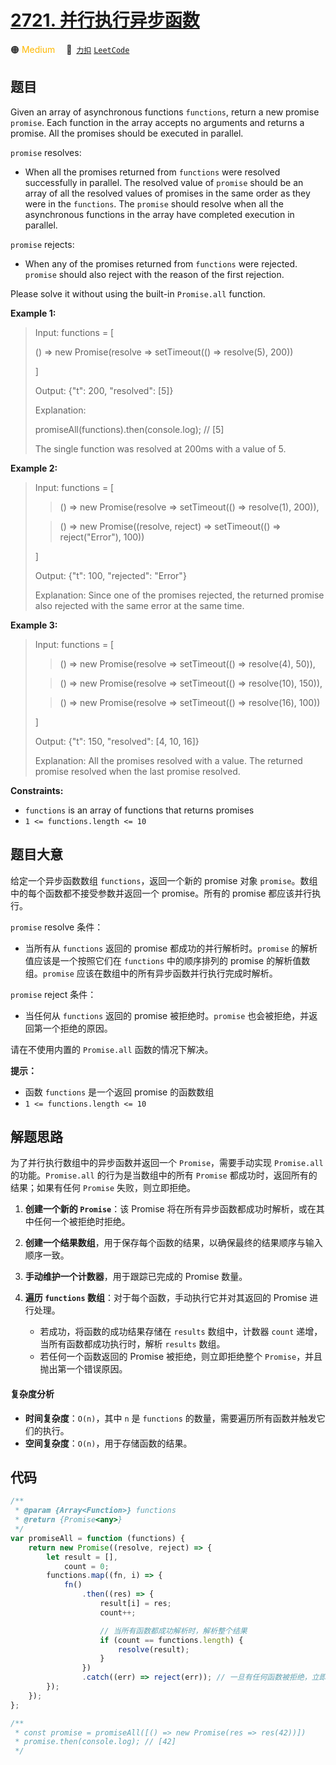 # [2721. 并行执行异步函数](https://2xiao.github.io/leetcode-js/problem/2721.html)

🟠 <font color=#ffb800>Medium</font>&emsp; 🔗&ensp;[`力扣`](https://leetcode.cn/problems/execute-asynchronous-functions-in-parallel) [`LeetCode`](https://leetcode.com/problems/execute-asynchronous-functions-in-parallel)

## 题目

Given an array of asynchronous functions `functions`, return a new promise
`promise`. Each function in the array accepts no arguments and returns a
promise. All the promises should be executed in parallel.

`promise` resolves:

- When all the promises returned from `functions` were resolved successfully in parallel. The resolved value of `promise` should be an array of all the resolved values of promises in the same order as they were in the `functions`. The `promise` should resolve when all the asynchronous functions in the array have completed execution in parallel.

`promise` rejects:

- When any of the promises returned from `functions` were rejected. `promise` should also reject with the reason of the first rejection.

Please solve it without using the built-in `Promise.all` function.

**Example 1:**

> Input: functions = [
>
> () => new Promise(resolve => setTimeout(() => resolve(5), 200))
>
> ]
>
> Output: {"t": 200, "resolved": [5]}
>
> Explanation:
>
> promiseAll(functions).then(console.log); // [5]
>
> The single function was resolved at 200ms with a value of 5.

**Example 2:**

> Input: functions = [
>
> > () => new Promise(resolve => setTimeout(() => resolve(1), 200)),
>
> > () => new Promise((resolve, reject) => setTimeout(() => reject("Error"), 100))
>
> ]
>
> Output: {"t": 100, "rejected": "Error"}
>
> Explanation: Since one of the promises rejected, the returned promise also rejected with the same error at the same time.

**Example 3:**

> Input: functions = [
>
> > () => new Promise(resolve => setTimeout(() => resolve(4), 50)),
>
> > () => new Promise(resolve => setTimeout(() => resolve(10), 150)),
>
> > () => new Promise(resolve => setTimeout(() => resolve(16), 100))
>
> ]
>
> Output: {"t": 150, "resolved": [4, 10, 16]}
>
> Explanation: All the promises resolved with a value. The returned promise resolved when the last promise resolved.

**Constraints:**

- `functions` is an array of functions that returns promises
- `1 <= functions.length <= 10`

## 题目大意

给定一个异步函数数组 `functions`，返回一个新的 promise 对象 `promise`。数组中的每个函数都不接受参数并返回一个
promise。所有的 promise 都应该并行执行。

`promise` resolve 条件：

- 当所有从 `functions` 返回的 promise 都成功的并行解析时。`promise` 的解析值应该是一个按照它们在 `functions` 中的顺序排列的 promise 的解析值数组。`promise` 应该在数组中的所有异步函数并行执行完成时解析。

`promise` reject 条件：

- 当任何从 `functions` 返回的 promise 被拒绝时。`promise` 也会被拒绝，并返回第一个拒绝的原因。

请在不使用内置的 `Promise.all` 函数的情况下解决。

**提示：**

- 函数 `functions` 是一个返回 promise 的函数数组
- `1 <= functions.length <= 10`

## 解题思路

为了并行执行数组中的异步函数并返回一个 `Promise`，需要手动实现 `Promise.all` 的功能。`Promise.all` 的行为是当数组中的所有 `Promise` 都成功时，返回所有的结果；如果有任何 `Promise` 失败，则立即拒绝。

1. **创建一个新的 `Promise`**：该 Promise 将在所有异步函数都成功时解析，或在其中任何一个被拒绝时拒绝。
2. **创建一个结果数组**，用于保存每个函数的结果，以确保最终的结果顺序与输入顺序一致。
3. **手动维护一个计数器**，用于跟踪已完成的 Promise 数量。
4. **遍历 `functions` 数组**：对于每个函数，手动执行它并对其返回的 Promise 进行处理。

   - 若成功，将函数的成功结果存储在 `results` 数组中，计数器 `count` 递增，当所有函数都成功执行时，解析 `results` 数组。
   - 若任何一个函数返回的 Promise 被拒绝，则立即拒绝整个 `Promise`，并且抛出第一个错误原因。

#### 复杂度分析

- **时间复杂度**：`O(n)`，其中 `n` 是 `functions` 的数量，需要遍历所有函数并触发它们的执行。
- **空间复杂度**：`O(n)`，用于存储函数的结果。

## 代码

```javascript
/**
 * @param {Array<Function>} functions
 * @return {Promise<any>}
 */
var promiseAll = function (functions) {
	return new Promise((resolve, reject) => {
		let result = [],
			count = 0;
		functions.map((fn, i) => {
			fn()
				.then((res) => {
					result[i] = res;
					count++;

					// 当所有函数都成功解析时，解析整个结果
					if (count == functions.length) {
						resolve(result);
					}
				})
				.catch((err) => reject(err)); // 一旦有任何函数被拒绝，立即拒绝整个 promise
		});
	});
};

/**
 * const promise = promiseAll([() => new Promise(res => res(42))])
 * promise.then(console.log); // [42]
 */
```
